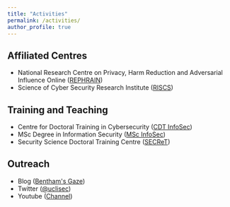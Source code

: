 ```yaml
---
title: "Activities"
permalink: /activities/
author_profile: true
---
```


Affiliated Centres
---

- National Research Centre on Privacy, Harm Reduction and Adversarial Influence Online ([REPHRAIN](https://www.rephrain.ac.uk))
- Science of Cyber Security Research Institute ([RISCS](https://www.riscs.org.uk/))


Training and Teaching
---

- Centre for Doctoral Training in Cybersecurity ([CDT InfoSec](https://www.ucl.ac.uk/cybersecurity-cdt/))
- MSc Degree in Information Security ([MSc InfoSec](https://www.ucl.ac.uk/computer-science/study/postgraduate-taught/information-security-msc))
- Security Science Doctoral Training Centre ([SECReT](http://www.ucl.ac.uk/secret/homepage))

Outreach
---

- Blog ([Bentham's Gaze](https://benthamsgaze.org/))
- Twitter ([@uclisec](https://twitter.com/uclisec))
- Youtube ([Channel](https://www.youtube.com/channel/UCTbJZUFNtRnx-Qb4IKvSK7w))

